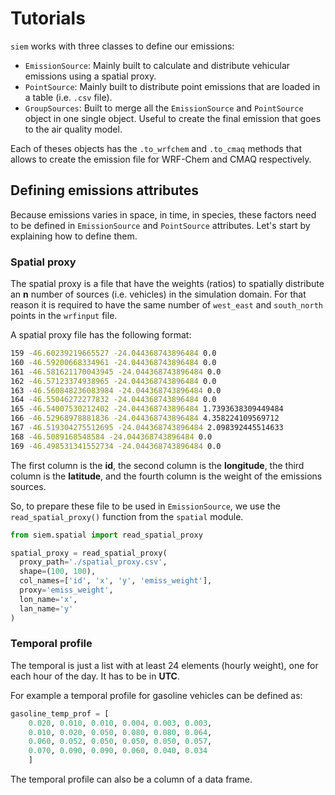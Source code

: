 # Tutorials

`siem` works with three classes to define our emissions:

- `EmissionSource`: Mainly built to calculate and distribute vehicular emissions using a spatial proxy.
- `PointSource`: Mainly built to distribute point emissions that are loaded in a table (i.e. `.csv` file).
- `GroupSources`: Built to merge all the `EmissionSource` and `PointSource` object in one single object.
Useful to create the final emission that goes to the air quality model.

Each of theses objects has the `.to_wrfchem` and `.to_cmaq` methods that allows to create the emission file for WRF-Chem and CMAQ respectively.

## Defining emissions attributes

Because emissions varies in space, in time, in species, these factors need to be defined in `EmissionSource` and `PointSource` attributes.
Let's start by explaining how to define them.

### Spatial proxy

The spatial proxy is a file that have the weights (ratios) to spatially distribute an **n** number of sources (i.e. vehicles) in the simulation domain.
For that reason it is required to have the same number of `west_east` and `south_north` points in the `wrfinput` file.

A spatial proxy file has the following format:

```bash
159 -46.60239219665527 -24.044368743896484 0.0
160 -46.59200668334961 -24.044368743896484 0.0
161 -46.581621170043945 -24.044368743896484 0.0
162 -46.57123374938965 -24.044368743896484 0.0
163 -46.560848236083984 -24.044368743896484 0.0
164 -46.55046272277832 -24.044368743896484 0.0
165 -46.54007530212402 -24.044368743896484 1.7393638309449484
166 -46.52968978881836 -24.044368743896484 4.358224109569712
167 -46.519304275512695 -24.044368743896484 2.098392445514633
168 -46.5089168548584 -24.044368743896484 0.0
169 -46.498531341552734 -24.044368743896484 0.0
```

The first column is the **id**, the second column is the **longitude**, the third column is the **latitude**,
and the fourth column is the weight of the emissions sources.

So, to prepare these file to be used in `EmissionSource`, we use the `read_spatial_proxy()` function from the `spatial` module.

```python
from siem.spatial import read_spatial_proxy

spatial_proxy = read_spatial_proxy(
  proxy_path='./spatial_proxy.csv',
  shape=(100, 100),
  col_names=['id', 'x', 'y', 'emiss_weight'],
  proxy='emiss_weight',
  lon_name='x',
  lan_name='y'
)
```

### Temporal profile

The temporal is just a list with at least 24 elements (hourly weight), one for each hour of the day.
It has to be in **UTC**.

For example a temporal profile for gasoline vehicles can be defined as:

```python
gasoline_temp_prof = [
    0.020, 0.010, 0.010, 0.004, 0.003, 0.003,
    0.010, 0.020, 0.050, 0.080, 0.080, 0.064,
    0.060, 0.052, 0.050, 0.050, 0.050, 0.057,
    0.070, 0.090, 0.090, 0.060, 0.040, 0.034
    ]
```

The temporal profile can also be a column of a data frame.
